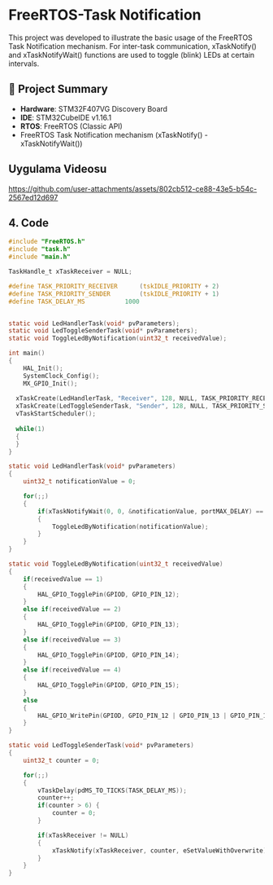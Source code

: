 # FreeRTOS-Task Notification
This project was developed to illustrate the basic usage of the FreeRTOS Task Notification mechanism.  For inter-task communication, xTaskNotify() and xTaskNotifyWait() functions are used to toggle (blink) LEDs at certain intervals.

## 🔧 Project Summary
- **Hardware**: STM32F407VG Discovery Board
- **IDE**: STM32CubeIDE v1.16.1
- **RTOS**: FreeRTOS (Classic API)
- FreeRTOS Task Notification mechanism (xTaskNotify() - xTaskNotifyWait())

## Uygulama Videosu


https://github.com/user-attachments/assets/802cb512-ce88-43e5-b54c-2567ed12d697


## 4. Code
```c
#include "FreeRTOS.h"
#include "task.h"
#include "main.h"

TaskHandle_t xTaskReceiver = NULL;

#define TASK_PRIORITY_RECEIVER		(tskIDLE_PRIORITY + 2)
#define TASK_PRIORITY_SENDER		(tskIDLE_PRIORITY + 1)
#define TASK_DELAY_MS			1000


static void LedHandlerTask(void* pvParameters);
static void LedToggleSenderTask(void* pvParameters);
static void ToggleLedByNotification(uint32_t receivedValue);

int main()
{
    HAL_Init();
    SystemClock_Config();
    MX_GPIO_Init();
  
  xTaskCreate(LedHandlerTask, "Receiver", 128, NULL, TASK_PRIORITY_RECEIVER, &xTaskReceiver);
  xTaskCreate(LedToggleSenderTask, "Sender", 128, NULL, TASK_PRIORITY_SENDER, NULL);
  vTaskStartScheduler();
  
  while(1) 
  {
  }
}

static void LedHandlerTask(void* pvParameters)
{
	uint32_t notificationValue = 0;

	for(;;)
	{
		if(xTaskNotifyWait(0, 0, &notificationValue, portMAX_DELAY) == pdTRUE)
		{
			ToggleLedByNotification(notificationValue);
		}
	}
}

static void ToggleLedByNotification(uint32_t receivedValue)
{
	if(receivedValue == 1)
	{
		HAL_GPIO_TogglePin(GPIOD, GPIO_PIN_12);
	}
	else if(receivedValue == 2)
	{
		HAL_GPIO_TogglePin(GPIOD, GPIO_PIN_13);
	}
	else if(receivedValue == 3)
	{
		HAL_GPIO_TogglePin(GPIOD, GPIO_PIN_14);
	}
	else if(receivedValue == 4)
	{
		HAL_GPIO_TogglePin(GPIOD, GPIO_PIN_15);
	}
	else
	{
		HAL_GPIO_WritePin(GPIOD, GPIO_PIN_12 | GPIO_PIN_13 | GPIO_PIN_14 | GPIO_PIN_15, GPIO_PIN_RESET);
	}
}

static void LedToggleSenderTask(void* pvParameters)
{
	uint32_t counter = 0;

	for(;;)
	{
		vTaskDelay(pdMS_TO_TICKS(TASK_DELAY_MS));
		counter++;
		if(counter > 6) {
			counter = 0;
		}

		if(xTaskReceiver != NULL)
		{
			xTaskNotify(xTaskReceiver, counter, eSetValueWithOverwrite);
		}
	}
}
```
